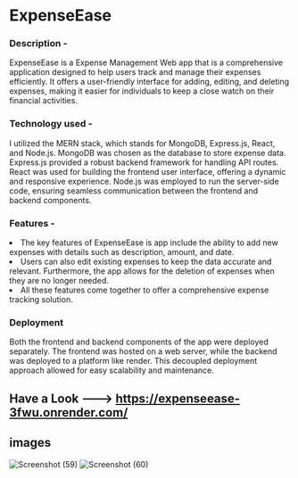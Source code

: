# ExpenseEase
### Description -
ExpenseEase is a Expense Management Web app that is a comprehensive application designed to 
help users track and manage their expenses efficiently. It offers a user-friendly interface for 
adding, editing, and deleting expenses, making it easier for individuals to keep a close 
watch on their financial activities.

### Technology used - <br>
I utilized the MERN stack, which stands for MongoDB, Express.js, React, and Node.js. MongoDB was chosen as the database to store expense data. Express.js 
provided a robust backend framework for handling API routes. React was used for building 
the frontend user interface, offering a dynamic and responsive experience. Node.js was 
employed to run the server-side code, ensuring seamless communication between the 
frontend and backend components.


### Features - <br>
<li>The key features of ExpenseEase is app include the ability to add new expenses with details such as description, amount, and date.</li>
<li>Users can also edit existing expenses to keep the data accurate and relevant. Furthermore, the app allows for the 
deletion of expenses when they are no longer needed.</li>
<li>All these features come together to offer a comprehensive expense tracking solution.</li>

### Deployment
Both the frontend and backend components of the app were deployed separately. The 
frontend was hosted on a web server, while the backend was deployed to a platform like 
render. This decoupled
deployment approach allowed for easy scalability and maintenance.

## Have a Look ---> https://expenseease-3fwu.onrender.com/ 
## images
 ![Screenshot (59)](https://github.com/user-attachments/assets/7c52ea83-cbf3-44f6-a5c8-09dbd75cd644)
![Screenshot (60)](https://github.com/user-attachments/assets/50f74b1e-7a14-4e08-b949-7473a5d2cd4b)
